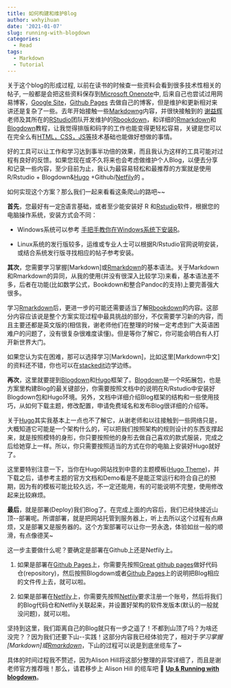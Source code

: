 ```yaml
---
title: 如何构建和维护Blog
author: wxhyihuan
date: '2021-01-07'
slug: running-with-blogdown
categories:
  - Read
tags:
  - Markdown
  - Tutorial
---
```


关于这个blog的形成过程, 以前在读书的时候查一些资料会看到很多技术性相关的帖子, 一般都是会把这些资料保存到[Microsoft Onenote]中, 后来自己也尝试过用网易博客，[Google Site]，[Github Pages] 去做自己的博客，但是维护和更新相对来讲还是复杂了一些。去年开始接触一些[Markdowng]内容，并很快接触到的 [谢益辉] 老师及其所在的[RStudio]团队开发维护的[Rbookdown]，和详细的[Rmarkdown]和[Blogdown]教程，让我觉得排版和码字的工作也能变得更轻松容易，关键是您可以在完全么有[HTML，CSS，JS等]技术基础也能做好想做的事情。 

好的工具可以让工作和学习达到事半功倍的效果，而且我认为这样的工具可能对过程有良好的反馈。如果您现在或不久将来也会考虑做维护个人Blog，以便去分享和记录一些内容，至少目前为止，我认为最容易轻松和最推荐的方案就是使用 R/Rstudio + Blogdown&[Hugo] +Github/[Netfily]的 。

如何实现这个方案？那么我们一起来看看这条爬山的路吧~~

**首先**，您最好有一定[R]语言基础，或者至少能安装好 R 和[Rstudio]软件，根据您的电脑操作系统，安装方式会不同：

- Windows系统可以参考 [手把手教你在Windows系统下安装R]。

- Linux系统的发行版较多，运维或专业人士可以根据R/Rstudio官网说明安装，或结合系统发行版寻找相应的帖子参考安装。

**其次**，您需要学习掌握[Markdown]或[Rmarkdown]的基本语法。关于Markdown和Rmarkdown的异同，从我的使用(并没有很深入比较学习)来看，基本语法差不多，后者在功能(比如数学公式，Bookdown和整合Pandoc的支持)上要完善强大很多。

学习[Rmarkdown]后，更进一步的可能还需要适当了解[Rbookdown]的内容。这部分内容应该说是整个方案实现过程中最具挑战的部分，不仅需要学习新的内容，而且主要还都是英文版的(相信我，谢老师他们在整理的时候一定考虑到广大英语困难户的问题了，没有很复杂很难度读懂)。但是等你了解它，你可能会明白有人打开新世界大门。

如果您认为实在困难，那可以选择学习[Markdown]，比如这里[Markdown中文]的资料还不错，你也可以在[stackedit]边学边练。

**再次**，这里就要提到[Blogdown]和[Hugo]框架了。[Blogdown]是一个R拓展包，也是方案里构建Blog的最关键部分，你需要按照文档中的说明在R/Rstudio中安装好Blogdown包和Hugo环境。另外，文档中详细介绍Blog框架的结构和一些使用技巧，从如何下载主题，修改配置，申请免费域名和发布Blog很详细的介绍等。

关于[Hugo]其实我基本上一点也不了解它，从谢老师和以往接触到一些网络只是，大概知道它可能是一个架构什么的，可以把我们按照架构的规则设计的东西支撑起来，就是按照模特的身形，你只要按照他的身形去做自己喜欢的款式服装，完成之后给她穿上一样。所以，你只需要按照适当的方式在你的电脑上安装好Hugo就好了。

这里要特别注意一下，当你在Hugo网站找到中意的主题模板([Hugo Theme])，并下载之后，请参考主题的官方文档和Demo看是不是能正常运行和符合自己的预期，因为有的模板可能比较久远，不一定还能用，有的可能说明不完整，使用修改起来比较麻烦。

**最后**，就是部署(Deploy)我们Blog了。在完成上面的内容后，我们已经快接近山顶--部署呢。所谓部署，就是把网站托管到服务器上，听上去所以这个过程有点麻烦，又是部署又是服务器的。这个方案部署可以让你一劳永逸，体验如丝一般的顺滑，有点像德芙~

这一步主要做什么呢？要确定是部署在Github上还是Netfily上。

1. 如果是部署在[Github Pages]上，你需要先按照[Great github pages]做好代码仓(repository)，然后按照Blogdown或者[Github Pages]上的说明把Blog相应的文件传上去，就可以啦。

2. 如果是部署在[Netfily]上，你需要先按照[Netfily]要求注册一个账号，然后将我们的Blog代码仓和Netfily关联起来，并设置好架构的软件发版本(默认的一般就没问题)，就可以啦。

坚持到这里，我们距离自己的Blog就只有一步之遥了！不都到山顶了吗？为啥还没完？？因为我们还要下山--实践！这部分内容我已经体验完了，相对于*学习掌握[Markdown]或[Rmarkdown]*，下山的过程可以说是到底坐缆车了~

具体的时间过程我不赘述，因为Alison Hill将这部分整理的非常详细了，而且是谢老师官方推荐哦！那么，请君移步上 Alison Hill 的缆车吧 🚋 **[Up & Running with blogdown]**。



[Great github pages]:https://docs.github.com/en/free-pro-team@latest/github/working-with-github-pages/creating-a-github-pages-site
[R]: https://www.r-project.org/
[Microsoft Onenote]: https://www.onenote.com/signin?wdorigin=ondc
[Github Pages]: https://pages.github.com/
[Google Site]: https://sites.google.com/
[Markdowng]:https://daringfireball.net/projects/markdown/
[谢益辉]: https://yihui.org/en/vitae/
[Rbookdown]:https://bookdown.org/home/
[Rmarkdown]:https://bookdown.org/yihui/rmarkdown/
[Blogdown]: https://bookdown.org/yihui/blogdown/
[RStudio]: https://rstudio.com/
[HTML，CSS，JS等]:https://www.runoob.com/
[Netfily]: https://www.netlify.com/
[手把手教你在Windows系统下安装R]: https://www.jianshu.com/p/6b80e0c46221
[stackedit]:https://stackedit.io/app#
[Hugo]: https://gohugo.io/
[Hugo Theme]:https://themes.gohugo.io/
[Up & Running with blogdown]:https://alison.rbind.io/post/2017-06-12-up-and-running-with-blogdown/